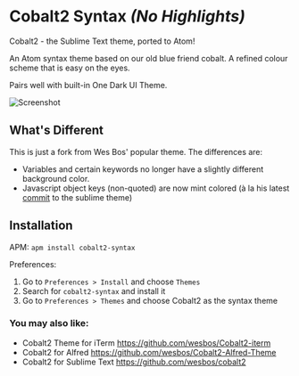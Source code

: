 # Cobalt2 Syntax _(No Highlights)_

Cobalt2 - the Sublime Text theme, ported to Atom!

An Atom syntax theme based on our old blue friend cobalt. A refined colour scheme that is easy on the eyes.

Pairs well with built-in One Dark UI Theme.

![Screenshot](https://github.com/wesbos/cobalt2-atom/raw/master/screenshot.png)

## What's Different

This is just a fork from Wes Bos' popular theme. The differences are: 

* Variables and certain keywords no longer have a slightly different background color.
* Javascript object keys (non-quoted) are now mint colored (à la his latest [commit](https://github.com/wesbos/cobalt2/commit/157292725a6717807fd3372bdc7a7e00bb213be6) to the sublime theme)


## Installation

APM: `apm install cobalt2-syntax`

Preferences:

1. Go to `Preferences > Install` and choose `Themes`
2. Search for `cobalt2-syntax` and install it
3. Go to `Preferences > Themes` and choose Cobalt2 as the syntax theme

### You may also like:

- Cobalt2 Theme for iTerm <https://github.com/wesbos/Cobalt2-iterm>
- Cobalt2 for Alfred <https://github.com/wesbos/Cobalt2-Alfred-Theme>
- Cobalt2 for Sublime Text <https://github.com/wesbos/cobalt2>
